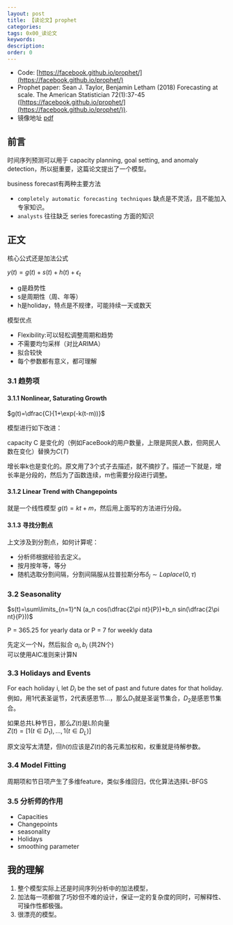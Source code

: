 ```yaml
---
layout: post
title: 【读论文】prophet
categories:
tags: 0x00_读论文
keywords:
description:
order: 0
---
```


- Code: [https://facebook.github.io/prophet/](https://facebook.github.io/prophet/)
- Prophet paper: Sean J. Taylor, Benjamin Letham (2018) Forecasting at scale. The American Statistician 72(1):37-45 ([https://facebook.github.io/prophet/](https://facebook.github.io/prophet/)).
- 镜像地址 [pdf](/pictures_for_blog/papers/papers/Forecasting%20at%20Scale.pdf)

## 前言
时间序列预测可以用于 capacity planning, goal setting, and anomaly detection，所以挺重要，这篇论文提出了一个模型。

business forecast有两种主要方法
- `completely automatic forecasting techniques` 缺点是不灵活，且不能加入专家知识。
- `analysts` 往往缺乏 series forecasting 方面的知识

## 正文

核心公式还是加法公式

$y(t)=g(t)+s(t)+h(t)+\epsilon_t$
- g是趋势性
- s是周期性（周、年等）
- h是holiday，特点是不规律，可能持续一天或数天

模型优点
- Flexibility:可以轻松调整周期和趋势
- 不需要均匀采样（对比ARIMA）
- 拟合较快
- 每个参数都有意义，都可理解

### 3.1 趋势项
#### 3.1.1 Nonlinear, Saturating Growth

$g(t)=\dfrac{C}{1+\exp(-k(t-m))}$

模型进行如下改进：

capacity C 是变化的（例如FaceBook的用户数量，上限是网民人数，但网民人数在变化）替换为$C(T)$

增长率k也是变化的。原文用了3个式子去描述，就不摘抄了。描述一下就是，增长率是分段的，然后为了函数连续，m也需要分段进行调整。

#### 3.1.2 Linear Trend with Changepoints

就是一个线性模型 $g(t)=kt+m$，然后用上面写的方法进行分段。

#### 3.1.3 寻找分割点
上文涉及到分割点，如何计算呢：
- 分析师根据经验去定义。
- 按月按年等，等分
- 随机选取分割间隔，分割间隔服从拉普拉斯分布$\delta_j\sim Laplace(0,\tau)$

### 3.2 Seasonality

$s(t)=\sum\limits_{n=1}^N (a_n cos(\dfrac{2\pi nt}{P})+b_n sin(\dfrac{2\pi nt}{P}))$  

P = 365.25 for yearly data or P = 7 for weekly data

先定义一个N，然后拟合 $a_i,b_i$ (共2N个)  
可以使用AIC准则来计算N

### 3.3 Holidays and Events

For each holiday i, let $D_i$ be the set of past and future dates for that holiday. 例如，用1代表圣诞节，2代表感恩节...，那么$D_1$就是圣诞节集合，$D_2$是感恩节集合。  

如果总共L种节日，那么$Z(t)$是L阶向量  
$Z(t)=[1(t\in D_1),...,1(t\in D_L)]$  

原文没写太清楚，但$h(t)$应该是$Z(t)$的各元素加权和，权重就是待解参数。

### 3.4 Model Fitting
周期项和节日项产生了多维feature，类似多维回归，优化算法选择L-BFGS

### 3.5 分析师的作用
- Capacities
- Changepoints
- seasonality
- Holidays
- smoothing parameter


## 我的理解

1. 整个模型实际上还是时间序列分析中的加法模型，
2. 加法每一项都做了巧妙但不难的设计，保证一定的复杂度的同时，可解释性、可操作性都极强。
3. 很漂亮的模型。
